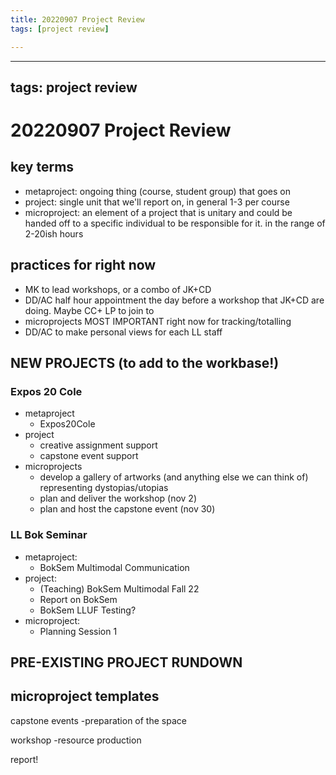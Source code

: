 ```yaml
---
title: 20220907 Project Review
tags: [project review]

---
```


---
tags: project review 
---

# 20220907 Project Review
## key terms
* metaproject: ongoing thing (course, student group) that goes on
* project: single unit that we'll report on, in general 1-3 per course
* microproject: an element of a project that is unitary and could be handed off to a specific individual to be responsible for it. in the range of 2-20ish hours

## practices for right now
* MK to lead workshops, or a combo of JK+CD
* DD/AC half hour appointment the day before a workshop that JK+CD are doing. Maybe CC+ LP to join to
* microprojects MOST IMPORTANT right now for tracking/totalling
* DD/AC to make personal views for each LL staff

## NEW PROJECTS (to add to the workbase!)

### Expos 20 Cole

- metaproject
    - Expos20Cole
- project
    - creative assignment support
    - capstone event support
- microprojects
    - develop a gallery of artworks (and anything else we can think of) representing dystopias/utopias
    - plan and deliver the workshop (nov 2)
    - plan and host the capstone event  (nov 30)


### LL Bok Seminar 
- metaproject: 
    - BokSem Multimodal Communication
- project:
    - (Teaching) BokSem Multimodal Fall 22
    - Report on BokSem
    - BokSem LLUF Testing?
- microproject:
    - Planning Session 1


## PRE-EXISTING PROJECT RUNDOWN

## microproject templates

capstone events
-preparation of the space

workshop
-resource production

report!

